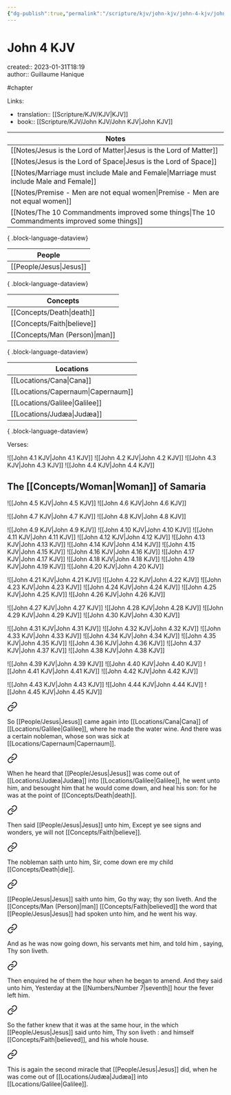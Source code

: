 ```yaml
---
{"dg-publish":true,"permalink":"/scripture/kjv/john-kjv/john-4-kjv/john-4-kjv/"}
---
```


# John 4 KJV

created:: 2023-01-31T18:19  
author:: Guillaume Hanique

#chapter

Links:

- translation:: [[Scripture/KJV/KJV\|KJV]]
- book:: [[Scripture/KJV/John KJV/John KJV\|John KJV]]

| Notes                                                                                           |
| ----------------------------------------------------------------------------------------------- |
| [[Notes/Jesus is the Lord of Matter\|Jesus is the Lord of Matter]]                           |
| [[Notes/Jesus is the Lord of Space\|Jesus is the Lord of Space]]                             |
| [[Notes/Marriage must include Male and Female\|Marriage must include Male and Female]]       |
| [[Notes/Premise - Men are not equal women\|Premise - Men are not equal women]]               |
| [[Notes/The 10 Commandments improved some things\|The 10 Commandments improved some things]] |

{ .block-language-dataview}

| People                     |
| -------------------------- |
| [[People/Jesus\|Jesus]] |

{ .block-language-dataview}

| Concepts                          |
| --------------------------------- |
| [[Concepts/Death\|death]]      |
| [[Concepts/Faith\|believe]]    |
| [[Concepts/Man (Person)\|man]] |

{ .block-language-dataview}

| Locations                             |
| ------------------------------------- |
| [[Locations/Cana\|Cana]]           |
| [[Locations/Capernaum\|Capernaum]] |
| [[Locations/Galilee\|Galilee]]     |
| [[Locations/Judæa\|Judæa]]         |

{ .block-language-dataview}

Verses:

![[John 4.1 KJV\|John 4.1 KJV]]
![[John 4.2 KJV\|John 4.2 KJV]]
![[John 4.3 KJV\|John 4.3 KJV]]
![[John 4.4 KJV\|John 4.4 KJV]]

## The [[Concepts/Woman\|Woman]] of Samaria

![[John 4.5 KJV\|John 4.5 KJV]]
![[John 4.6 KJV\|John 4.6 KJV]]

![[John 4.7 KJV\|John 4.7 KJV]]
![[John 4.8 KJV\|John 4.8 KJV]]

![[John 4.9 KJV\|John 4.9 KJV]]
![[John 4.10 KJV\|John 4.10 KJV]]
![[John 4.11 KJV\|John 4.11 KJV]]
![[John 4.12 KJV\|John 4.12 KJV]]
![[John 4.13 KJV\|John 4.13 KJV]]
![[John 4.14 KJV\|John 4.14 KJV]]
![[John 4.15 KJV\|John 4.15 KJV]]
![[John 4.16 KJV\|John 4.16 KJV]]
![[John 4.17 KJV\|John 4.17 KJV]]
![[John 4.18 KJV\|John 4.18 KJV]]
![[John 4.19 KJV\|John 4.19 KJV]]
![[John 4.20 KJV\|John 4.20 KJV]]

![[John 4.21 KJV\|John 4.21 KJV]]
![[John 4.22 KJV\|John 4.22 KJV]]
![[John 4.23 KJV\|John 4.23 KJV]]
![[John 4.24 KJV\|John 4.24 KJV]]
![[John 4.25 KJV\|John 4.25 KJV]]
![[John 4.26 KJV\|John 4.26 KJV]]

![[John 4.27 KJV\|John 4.27 KJV]]
![[John 4.28 KJV\|John 4.28 KJV]]
![[John 4.29 KJV\|John 4.29 KJV]]
![[John 4.30 KJV\|John 4.30 KJV]]

![[John 4.31 KJV\|John 4.31 KJV]]
![[John 4.32 KJV\|John 4.32 KJV]]
![[John 4.33 KJV\|John 4.33 KJV]]
![[John 4.34 KJV\|John 4.34 KJV]]
![[John 4.35 KJV\|John 4.35 KJV]]
![[John 4.36 KJV\|John 4.36 KJV]]
![[John 4.37 KJV\|John 4.37 KJV]]
![[John 4.38 KJV\|John 4.38 KJV]]

![[John 4.39 KJV\|John 4.39 KJV]]
![[John 4.40 KJV\|John 4.40 KJV]]
![[John 4.41 KJV\|John 4.41 KJV]]
![[John 4.42 KJV\|John 4.42 KJV]]

![[John 4.43 KJV\|John 4.43 KJV]]
![[John 4.44 KJV\|John 4.44 KJV]]
![[John 4.45 KJV\|John 4.45 KJV]]


<div class="transclusion internal-embed is-loaded"><a class="markdown-embed-link" href="/scripture/kjv/john-kjv/john-4-kjv/john-4-46-kjv/" aria-label="Open link"><svg xmlns="http://www.w3.org/2000/svg" width="24" height="24" viewBox="0 0 24 24" fill="none" stroke="currentColor" stroke-width="2" stroke-linecap="round" stroke-linejoin="round" class="svg-icon lucide-link"><path d="M10 13a5 5 0 0 0 7.54.54l3-3a5 5 0 0 0-7.07-7.07l-1.72 1.71"></path><path d="M14 11a5 5 0 0 0-7.54-.54l-3 3a5 5 0 0 0 7.07 7.07l1.71-1.71"></path></svg></a><div class="markdown-embed">



So [[People/Jesus\|Jesus]] came again into [[Locations/Cana\|Cana]] of [[Locations/Galilee\|Galilee]], where he made the water wine. And there was a certain nobleman, whose son was sick at [[Locations/Capernaum\|Capernaum]].


</div></div>


<div class="transclusion internal-embed is-loaded"><a class="markdown-embed-link" href="/scripture/kjv/john-kjv/john-4-kjv/john-4-47-kjv/" aria-label="Open link"><svg xmlns="http://www.w3.org/2000/svg" width="24" height="24" viewBox="0 0 24 24" fill="none" stroke="currentColor" stroke-width="2" stroke-linecap="round" stroke-linejoin="round" class="svg-icon lucide-link"><path d="M10 13a5 5 0 0 0 7.54.54l3-3a5 5 0 0 0-7.07-7.07l-1.72 1.71"></path><path d="M14 11a5 5 0 0 0-7.54-.54l-3 3a5 5 0 0 0 7.07 7.07l1.71-1.71"></path></svg></a><div class="markdown-embed">



When he heard that [[People/Jesus\|Jesus]] was come out of [[Locations/Judæa\|Judæa]] into [[Locations/Galilee\|Galilee]], he went unto him, and besought him that he would come down, and heal his son: for he was at the point of [[Concepts/Death\|death]].


</div></div>


<div class="transclusion internal-embed is-loaded"><a class="markdown-embed-link" href="/scripture/kjv/john-kjv/john-4-kjv/john-4-48-kjv/" aria-label="Open link"><svg xmlns="http://www.w3.org/2000/svg" width="24" height="24" viewBox="0 0 24 24" fill="none" stroke="currentColor" stroke-width="2" stroke-linecap="round" stroke-linejoin="round" class="svg-icon lucide-link"><path d="M10 13a5 5 0 0 0 7.54.54l3-3a5 5 0 0 0-7.07-7.07l-1.72 1.71"></path><path d="M14 11a5 5 0 0 0-7.54-.54l-3 3a5 5 0 0 0 7.07 7.07l1.71-1.71"></path></svg></a><div class="markdown-embed">



Then said [[People/Jesus\|Jesus]] unto him, Except ye see signs and wonders, ye will not [[Concepts/Faith\|believe]].


</div></div>


<div class="transclusion internal-embed is-loaded"><a class="markdown-embed-link" href="/scripture/kjv/john-kjv/john-4-kjv/john-4-49-kjv/" aria-label="Open link"><svg xmlns="http://www.w3.org/2000/svg" width="24" height="24" viewBox="0 0 24 24" fill="none" stroke="currentColor" stroke-width="2" stroke-linecap="round" stroke-linejoin="round" class="svg-icon lucide-link"><path d="M10 13a5 5 0 0 0 7.54.54l3-3a5 5 0 0 0-7.07-7.07l-1.72 1.71"></path><path d="M14 11a5 5 0 0 0-7.54-.54l-3 3a5 5 0 0 0 7.07 7.07l1.71-1.71"></path></svg></a><div class="markdown-embed">



The nobleman saith unto him, Sir, come down ere my child [[Concepts/Death\|die]].


</div></div>


<div class="transclusion internal-embed is-loaded"><a class="markdown-embed-link" href="/scripture/kjv/john-kjv/john-4-kjv/john-4-50-kjv/" aria-label="Open link"><svg xmlns="http://www.w3.org/2000/svg" width="24" height="24" viewBox="0 0 24 24" fill="none" stroke="currentColor" stroke-width="2" stroke-linecap="round" stroke-linejoin="round" class="svg-icon lucide-link"><path d="M10 13a5 5 0 0 0 7.54.54l3-3a5 5 0 0 0-7.07-7.07l-1.72 1.71"></path><path d="M14 11a5 5 0 0 0-7.54-.54l-3 3a5 5 0 0 0 7.07 7.07l1.71-1.71"></path></svg></a><div class="markdown-embed">



[[People/Jesus\|Jesus]] saith unto him, Go thy way; thy son liveth. And the [[Concepts/Man (Person)\|man]] [[Concepts/Faith\|believed]] the word that [[People/Jesus\|Jesus]] had spoken unto him, and he went his way.


</div></div>


<div class="transclusion internal-embed is-loaded"><a class="markdown-embed-link" href="/scripture/kjv/john-kjv/john-4-kjv/john-4-51-kjv/" aria-label="Open link"><svg xmlns="http://www.w3.org/2000/svg" width="24" height="24" viewBox="0 0 24 24" fill="none" stroke="currentColor" stroke-width="2" stroke-linecap="round" stroke-linejoin="round" class="svg-icon lucide-link"><path d="M10 13a5 5 0 0 0 7.54.54l3-3a5 5 0 0 0-7.07-7.07l-1.72 1.71"></path><path d="M14 11a5 5 0 0 0-7.54-.54l-3 3a5 5 0 0 0 7.07 7.07l1.71-1.71"></path></svg></a><div class="markdown-embed">



And as he was now going down, his servants met him, and told him , saying, Thy son liveth.


</div></div>


<div class="transclusion internal-embed is-loaded"><a class="markdown-embed-link" href="/scripture/kjv/john-kjv/john-4-kjv/john-4-52-kjv/" aria-label="Open link"><svg xmlns="http://www.w3.org/2000/svg" width="24" height="24" viewBox="0 0 24 24" fill="none" stroke="currentColor" stroke-width="2" stroke-linecap="round" stroke-linejoin="round" class="svg-icon lucide-link"><path d="M10 13a5 5 0 0 0 7.54.54l3-3a5 5 0 0 0-7.07-7.07l-1.72 1.71"></path><path d="M14 11a5 5 0 0 0-7.54-.54l-3 3a5 5 0 0 0 7.07 7.07l1.71-1.71"></path></svg></a><div class="markdown-embed">



Then enquired he of them the hour when he began to amend. And they said unto him, Yesterday at the [[Numbers/Number 7\|seventh]] hour the fever left him.


</div></div>


<div class="transclusion internal-embed is-loaded"><a class="markdown-embed-link" href="/scripture/kjv/john-kjv/john-4-kjv/john-4-53-kjv/" aria-label="Open link"><svg xmlns="http://www.w3.org/2000/svg" width="24" height="24" viewBox="0 0 24 24" fill="none" stroke="currentColor" stroke-width="2" stroke-linecap="round" stroke-linejoin="round" class="svg-icon lucide-link"><path d="M10 13a5 5 0 0 0 7.54.54l3-3a5 5 0 0 0-7.07-7.07l-1.72 1.71"></path><path d="M14 11a5 5 0 0 0-7.54-.54l-3 3a5 5 0 0 0 7.07 7.07l1.71-1.71"></path></svg></a><div class="markdown-embed">



So the father knew that it was at the same hour, in the which [[People/Jesus\|Jesus]] said unto him, Thy son liveth : and himself [[Concepts/Faith\|believed]], and his whole house.


</div></div>


<div class="transclusion internal-embed is-loaded"><a class="markdown-embed-link" href="/scripture/kjv/john-kjv/john-4-kjv/john-4-54-kjv/" aria-label="Open link"><svg xmlns="http://www.w3.org/2000/svg" width="24" height="24" viewBox="0 0 24 24" fill="none" stroke="currentColor" stroke-width="2" stroke-linecap="round" stroke-linejoin="round" class="svg-icon lucide-link"><path d="M10 13a5 5 0 0 0 7.54.54l3-3a5 5 0 0 0-7.07-7.07l-1.72 1.71"></path><path d="M14 11a5 5 0 0 0-7.54-.54l-3 3a5 5 0 0 0 7.07 7.07l1.71-1.71"></path></svg></a><div class="markdown-embed">



This is again the second miracle that [[People/Jesus\|Jesus]] did, when he was come out of [[Locations/Judæa\|Judæa]] into [[Locations/Galilee\|Galilee]].


</div></div>

